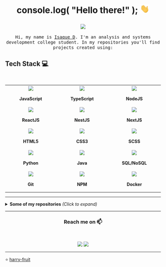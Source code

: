 # <p align="center"> console.log( "Hello there!" ); <img src="https://raw.githubusercontent.com/parth-27/parth-27/master/Hi.gif" width="30px"></p>

<p align="center"><img width=50% src="https://wompampsupport.azureedge.net/fetchimage?siteId=7575&v=2&jpgQuality=100&width=700&url=https%3A%2F%2Fi.kym-cdn.com%2Fentries%2Ficons%2Ffacebook%2F000%2F021%2F807%2Fig9OoyenpxqdCQyABmOQBZDI0duHk2QZZmWg2Hxd4ro.jpg"></p>

<p align="center"><samp>Hi, my name is <a href="https://github.com/harry-fruit" target="_blank">Isaque D</a>. I'm an analysis and systems development college student. In my repositories you'll find projects created using:</samp></p>

## Tech Stack :computer:

<br>
<table>
<tbody>
 <tr>
<td align="center" width="500px">
<img height=65px src="https://img.icons8.com/color/2x/javascript.png"> 
<p><b>JavaScript<b></p>
</td>

<td align="center" width="500px">
<img height="55px" src="https://img.icons8.com/color/48/000000/typescript.png">
<p><b>TypeScript<b></p>
</td>

<td align="center" width="500px">
<img height=75px src="https://img.icons8.com/color/2x/nodejs.png"> 
<p><b>NodeJS<b></p>
</td>
</tr>

<tr>
<td align="center">
<img height=55px src="https://upload.wikimedia.org/wikipedia/commons/a/a7/React-icon.svg">
<p><b>ReactJS<b></p>
</td>
 
<td align="center">
<img height="50px" src="https://docs.nestjs.com/assets/logo-small.svg">
<p><b>NestJS<b></p>
</td>
 
<td align="center">
<img height="50px" src="https://upload.wikimedia.org/wikipedia/commons/8/8e/Nextjs-logo.svg">
<p><b>NextJS<b></p>
</td>

</tr>

<tr>
<td align="center">
<img height="55px" src="https://img.icons8.com/color/2x/html-5.png">
<p><b>HTML5<b></p>
</td>

<td align="center" >
<img height=55px src="https://img.icons8.com/color/64/000000/css3.png">
<p><b>CSS3</b></p>
</td>

<td align="center">
<img height=65px src="https://img.icons8.com/color/96/000000/sass.png">
<p><b>SCSS</b></p>
</td>
</tr>
 
<tr>
<td align="center">
<img height=55px src="https://img.icons8.com/color/2x/python.png">
<p><b>Python</b></p>
</td>
 
<td align="center" width="500px">
<img height=65px src="https://img.icons8.com/color/48/000000/java-coffee-cup-logo--v2.png">
<p><b>Java</b></p>
</td>
 
<td align="center">
<img height=45px src="https://img.icons8.com/ios/50/000000/database.png">
 <p><b>SQL/NoSQL</b></p>
</td>
</tr>
  
<tr>
<td align="center"> 
<img height=55px src="https://img.icons8.com/color/48/000000/git.png"> 
<p><b>Git<b></p>
</td>
 
<td align="center">
<img height=65px src="https://img.icons8.com/color/96/000000/npm.png"> 
<p><b>NPM</b></p>
</td>
 
<td align="center">
<img height=65px src="https://img.icons8.com/color/48/000000/docker.png"> 
<p><b>Docker</b></p>
</td>
</tr>
    

</tbody>
</table>

____

<details>
  
<summary>
  <b>Some of my repositories</b> <i>(Click to expand)</i>
</summary>

### Web Applications
 <p><b>Front-end Apps</b></p>
<ul>
  <li>
   <h3><b>SPA - Gym</b></h3>
   <h4><b>Description</b></h4>
   <p><i>- Build with React.js</i></p>
   <p><i>- GitHub Repository: <a href="https://github.com/harry-fruit/Gym">Click here</a></i></p>
   <p><i>- Website: <a href="https://gym-project.netlify.app/">Click here</a></i></p>
  </li>
  <li>
    <h3><b>Brás Cubas's Kitchen</b></h3>
    <h4><b>Description</b></h4>
    <p><i>- Build without any framework - HTML5, CSS3, JS</i></p>
    <p><i>- GitHub Repository: <a href="https://github.com/harry-fruit/Cozinha-Bras-Cubas">Click here</a></i></p>
    <p><i>- Website: <a href="https://bras-kitchen.netlify.app/">Click here</a></i></p>
  </li>
</ul>
 <p><b>Back-end Apps</b></p>
 <ul>
    <li>
        <h3><b>Basic REST API</b></h3>
        <h4><b>Description</b></h4>
        <p><i>- Build with Nest.js, Typescript, MariaDB and Docker.</i></p>
        <p><i>- This project initially has been created to supply an Angular 9 application.</i></p>
        <p><i>- GitHub Repository: <a href="https://github.com/harry-fruit/backend-nestjs-project">Click here</a></i></p>
    </li>
    <li>
        <h3><b>REST API</b></h3>
        <h4><b>Description</b></h4>
        <p><i>- Build with Express.js, Typescript, Postgres and Docker.</i></p>
        <p><i>- This project initially has been created to explore the power of TypeScript and Express.js.</i></p>
        <p><i>- GitHub Repository: <a href="https://github.com/harry-fruit/express-api">Click here</a></i></p>
  </li>
</ul>
  
  ### Desktop Applications
  <ul>
    <li><a href="https://github.com/harry-fruit/Conversor-de-bases">Base Converter</a></li>
  </ul>

</details>

____

<h3 align="center">Reach me on 📫</h3>
<br>
<p align="center">
<a href="https://www.linkedin.com/in/isaque-d-moreira-578697191/"><img src="https://img.shields.io/badge/linkedin-%230077B5.svg?&style=for-the-badge&logo=linkedin&logoColor=white"/></a>
<a href="https://www.instagram.com/isaq.js/"><img src="https://img.shields.io/badge/instagram-%23E4405F.svg?&style=for-the-badge&logo=instagram&logoColor=white"/></a>
</p>


____



<p align="center">

⭐️ [harry-fruit](https://github.com/harry-fruit)
 
</p>
